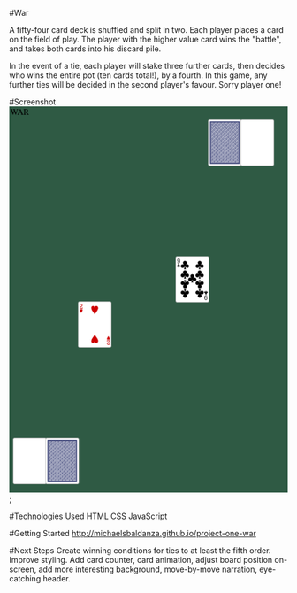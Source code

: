 #War

A fifty-four card deck is shuffled and split in two. Each player places a card on the field of play. The player with the higher value card wins the "battle", and takes both cards into his discard pile.

In the event of a tie, each player will stake three further cards, then decides who wins the entire pot (ten cards total!), by a fourth. In this game, any further ties will be decided in the second player's favour. Sorry player one!

#Screenshot
![](war-screenshot.jpg);

#Technologies Used
HTML
CSS
JavaScript

#Getting Started
http://michaelsbaldanza.github.io/project-one-war

#Next Steps
Create winning conditions for ties to at least the fifth order.
Improve styling. Add card counter, card animation, adjust board position on-screen, add more interesting background, move-by-move narration, eye-catching header.